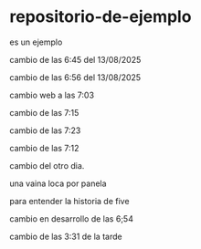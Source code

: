 # repositorio-de-ejemplo
es un ejemplo

cambio de las 6:45 del 13/08/2025

cambio de las 6:56 del 13/08/2025

cambio web a las 7:03

cambio de las 7:15

cambio de las 7:23

cambio de las 7:12

cambio del otro dia.

una vaina loca por panela

para entender la historia de five

cambio en desarrollo de las 6;54

cambio de las 3:31 de la tarde